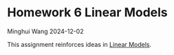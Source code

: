 Homework 6 Linear Models
================
Minghui Wang
2024-12-02

This assignment reinforces ideas in [Linear
Models](https://p8105.com/topic_linear_models.html).
